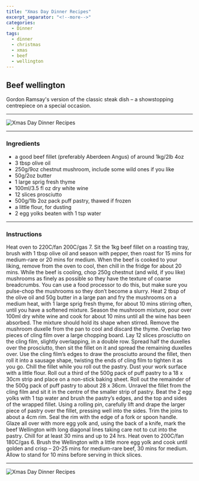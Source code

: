 ```yaml
---
title: "Xmas Day Dinner Recipes"
excerpt_separator: "<!--more-->"
categories:
  - Dinner
tags:
  - dinner
  - christmas
  - xmas
  - beef
  - wellington
---
```


## Beef wellington

Gordon Ramsay's version of the classic steak dish – a showstopping centrepiece on a special occasion.

---

![Xmas Day Dinner Recipes](https://blogger.googleusercontent.com/img/a/AVvXsEiRvOE_uGnhuJoQtYIUfH8G5mTfz_wTOk_gjo9bwiQyIhyiihzmUqK8M9CnI3wscrfap0TIVCrTJA1uVcognt5bJp2c_Aqi4_e2hdCl9HPq6Dk3WWPMI8UCQKXL3We9GIdo7OlDmyWrs9w7Xm4Rq5g6JWBQhlmsL5ksdBwKQQlIM91RxRrKFw1WRf_w)

---

### Ingredients
* a good beef fillet (preferably Aberdeen Angus) of around 1kg/2lb 4oz
* 3 tbsp olive oil
* 250g/9oz chestnut mushroom, include some wild ones if you like
* 50g/2oz butter
* 1 large sprig fresh thyme
* 100ml/3.5 fl oz dry white wine
* 12 slices prosciutto
* 500g/1lb 2oz pack puff pastry, thawed if frozen
* a little flour, for dusting
* 2 egg yolks beaten with 1 tsp water

---

### Instructions
Heat oven to 220C/fan 200C/gas 7.
Sit the 1kg beef fillet on a roasting tray, brush with 1 tbsp olive oil and season with pepper, then roast for 15 mins for medium-rare or 20 mins for medium. When the beef is cooked to your liking, remove from the oven to cool, then chill in the fridge for about 20 mins.
While the beef is cooling, chop 250g chestnut (and wild, if you like) mushrooms as finely as possible so they have the texture of coarse breadcrumbs. You can use a food processor to do this, but make sure you pulse-chop the mushrooms so they don’t become a slurry.
Heat 2 tbsp of the olive oil and 50g butter in a large pan and fry the mushrooms on a medium heat, with 1 large sprig fresh thyme, for about 10 mins stirring often, until you have a softened mixture.
Season the mushroom mixture, pour over 100ml dry white wine and cook for about 10 mins until all the wine has been absorbed. The mixture should hold its shape when stirred.
Remove the mushroom duxelle from the pan to cool and discard the thyme.
Overlap two pieces of cling film over a large chopping board. Lay 12 slices prosciutto on the cling film, slightly overlapping, in a double row.
Spread half the duxelles over the prosciutto, then sit the fillet on it and spread the remaining duxelles over.
Use the cling film’s edges to draw the prosciutto around the fillet, then roll it into a sausage shape, twisting the ends of cling film to tighten it as you go.
Chill the fillet while you roll out the pastry.
Dust your work surface with a little flour. Roll out a third of the 500g pack of puff pastry to a 18 x 30cm strip and place on a non-stick baking sheet.
Roll out the remainder of the 500g pack of puff pastry to about 28 x 36cm.
Unravel the fillet from the cling film and sit it in the centre of the smaller strip of pastry.
Beat the 2 egg yolks with 1 tsp water and brush the pastry’s edges, and the top and sides of the wrapped fillet.
Using a rolling pin, carefully lift and drape the larger piece of pastry over the fillet, pressing well into the sides.
Trim the joins to about a 4cm rim. Seal the rim with the edge of a fork or spoon handle.
Glaze all over with more egg yolk and, using the back of a knife, mark the beef Wellington with long diagonal lines taking care not to cut into the pastry.
Chill for at least 30 mins and up to 24 hrs. Heat oven to 200C/fan 180C/gas 6.
Brush the Wellington with a little more egg yolk and cook until golden and crisp – 20-25 mins for medium-rare beef, 30 mins for medium. Allow to stand for 10 mins before serving in thick slices.

---

![Xmas Day Dinner Recipes](https://blogger.googleusercontent.com/img/a/AVvXsEhuQ8aUbJj1vUtlknx03gN6BbTVPjdRLHalqogi0-jS-jhRsGWO_Y8LmWKnqDtNfsQWTiRwJVURcjMkxif3aUx4ezCoq3sjQpjLzGMASN5g0H0gIeLj6rzR02ESgS_yFWUm1EezDkxRsjs6Cnjiy8TaX9VU8fNE4sbDRg2zbeIy8E0Cort-lD6JBmCb)

